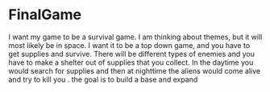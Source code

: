 # FinalGame
I want my game to be a survival game. I am thinking about themes, but it will most likely be in space. I want it to be a top down game, and you have to get supplies and survive. There will be different types of enemies and you have to make a shelter out of supplies that you collect. In the daytime you would search for supplies and then at nighttime the aliens would come alive and try to kill you . the goal is to build a base and expand
